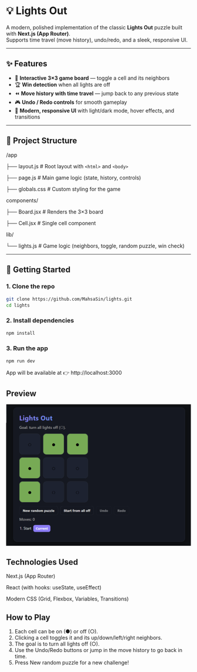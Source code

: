 # 💡 Lights Out

A modern, polished implementation of the classic **Lights Out** puzzle built with **Next.js (App Router)**.  
Supports time travel (move history), undo/redo, and a sleek, responsive UI.

---

## ✨ Features
- 🔲 **Interactive 3×3 game board** — toggle a cell and its neighbors
- 🏆 **Win detection** when all lights are off
- ⏪ **Move history with time travel** — jump back to any previous state
- 🎮 **Undo / Redo controls** for smooth gameplay
- 🎨 **Modern, responsive UI** with light/dark mode, hover effects, and transitions

---

## 📂 Project Structure
/app

├── layout.js # Root layout with `<html>` and `<body>`

├── page.js # Main game logic (state, history, controls)

├── globals.css # Custom styling for the game

components/

├── Board.jsx # Renders the 3×3 board

├── Cell.jsx # Single cell component

lib/

└── lights.js # Game logic (neighbors, toggle, random puzzle, win check)


---

## 🚀 Getting Started

### 1. Clone the repo
```bash
git clone https://github.com/MahsaSin/lights.git
cd lights
```

### 2. Install dependencies
```bash
npm install
```

### 3. Run the app
```bash
npm run dev
```

App will be available at 👉 http://localhost:3000

## Preview
![Alt text](Preview.png)

## Technologies Used

Next.js (App Router)

React (with hooks: useState, useEffect)

Modern CSS (Grid, Flexbox, Variables, Transitions)

## How to Play
1. Each cell can be on (●) or off (○).
2. Clicking a cell toggles it and its up/down/left/right neighbors.
3. The goal is to turn all lights off (○).
4. Use the Undo/Redo buttons or jump in the move history to go back in time.
5. Press New random puzzle for a new challenge!